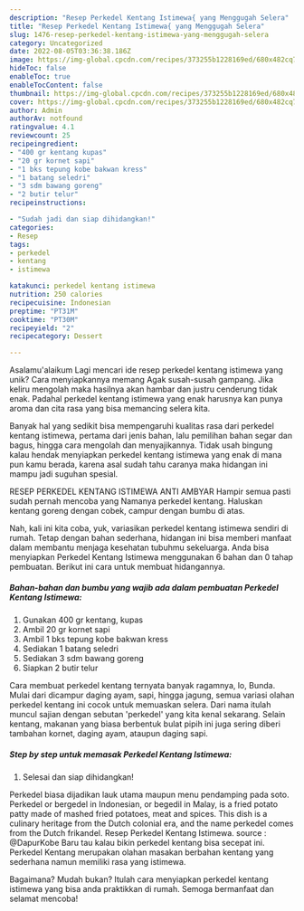 ```yaml
---
description: "Resep Perkedel Kentang Istimewa{ yang Menggugah Selera"
title: "Resep Perkedel Kentang Istimewa{ yang Menggugah Selera"
slug: 1476-resep-perkedel-kentang-istimewa-yang-menggugah-selera
category: Uncategorized
date: 2022-08-05T03:36:38.186Z
image: https://img-global.cpcdn.com/recipes/373255b1228169ed/680x482cq70/perkedel-kentang-istimewa-foto-resep-utama.jpg
hideToc: false
enableToc: true
enableTocContent: false
thumbnail: https://img-global.cpcdn.com/recipes/373255b1228169ed/680x482cq70/perkedel-kentang-istimewa-foto-resep-utama.jpg
cover: https://img-global.cpcdn.com/recipes/373255b1228169ed/680x482cq70/perkedel-kentang-istimewa-foto-resep-utama.jpg
author: Admin
authorAv: notfound
ratingvalue: 4.1
reviewcount: 25
recipeingredient:
- "400 gr kentang kupas"
- "20 gr kornet sapi"
- "1 bks tepung kobe bakwan kress"
- "1 batang seledri"
- "3 sdm bawang goreng"
- "2 butir telur"
recipeinstructions:

- "Sudah jadi dan siap dihidangkan!"
categories:
- Resep
tags:
- perkedel
- kentang
- istimewa

katakunci: perkedel kentang istimewa 
nutrition: 250 calories
recipecuisine: Indonesian
preptime: "PT31M"
cooktime: "PT30M"
recipeyield: "2"
recipecategory: Dessert

---
```



Asalamu'alaikum Lagi mencari ide resep perkedel kentang istimewa yang unik? Cara menyiapkannya memang Agak susah-susah gampang. Jika keliru mengolah maka hasilnya akan hambar dan justru cenderung tidak enak. Padahal perkedel kentang istimewa yang enak harusnya kan punya aroma dan cita rasa yang bisa memancing selera kita.


Banyak hal yang sedikit bisa mempengaruhi kualitas rasa dari perkedel kentang istimewa, pertama dari jenis bahan, lalu pemilihan bahan segar dan bagus, hingga cara mengolah dan menyajikannya. Tidak usah bingung kalau hendak menyiapkan perkedel kentang istimewa yang enak di mana pun kamu berada, karena asal sudah tahu caranya maka hidangan ini mampu jadi suguhan spesial.

RESEP PERKEDEL KENTANG ISTIMEWA ANTI AMBYAR Hampir semua pasti sudah pernah mencoba yang Namanya perkedel kentang. Haluskan kentang goreng dengan cobek, campur dengan bumbu di atas.


Nah, kali ini kita coba, yuk, variasikan perkedel kentang istimewa sendiri di rumah. Tetap dengan bahan sederhana, hidangan ini bisa memberi manfaat dalam membantu menjaga kesehatan tubuhmu sekeluarga. Anda bisa menyiapkan Perkedel Kentang Istimewa menggunakan 6 bahan dan 0 tahap pembuatan. Berikut ini cara untuk membuat hidangannya.

<!--inarticleads1-->

##### Bahan-bahan dan bumbu yang wajib ada dalam pembuatan Perkedel Kentang Istimewa:

1. Gunakan 400 gr kentang, kupas
1. Ambil 20 gr kornet sapi
1. Ambil 1 bks tepung kobe bakwan kress
1. Sediakan 1 batang seledri
1. Sediakan 3 sdm bawang goreng
1. Siapkan 2 butir telur


Cara membuat perkedel kentang ternyata banyak ragamnya, lo, Bunda. Mulai dari dicampur daging ayam, sapi, hingga jagung, semua variasi olahan perkedel kentang ini cocok untuk memuaskan selera. Dari nama itulah muncul sajian dengan sebutan &#39;perkedel&#39; yang kita kenal sekarang. Selain kentang, makanan yang biasa berbentuk bulat pipih ini juga sering diberi tambahan kornet, daging ayam, ataupun daging sapi. 

<!--inarticleads2-->

##### Step by step untuk memasak Perkedel Kentang Istimewa:


1. Selesai dan siap dihidangkan!

Perkedel biasa dijadikan lauk utama maupun menu pendamping pada soto. Perkedel or bergedel in Indonesian, or begedil in Malay, is a fried potato patty made of mashed fried potatoes, meat and spices. This dish is a culinary heritage from the Dutch colonial era, and the name perkedel comes from the Dutch frikandel. Resep Perkedel Kentang Istimewa. source : @DapurKobe Baru tau kalau bikin perkedel kentang bisa secepat ini. Perkedel Kentang merupakan olahan masakan berbahan kentang yang sederhana namun memiliki rasa yang istimewa. 

Bagaimana? Mudah bukan? Itulah cara menyiapkan perkedel kentang istimewa yang bisa anda praktikkan di rumah. Semoga bermanfaat dan selamat mencoba!
